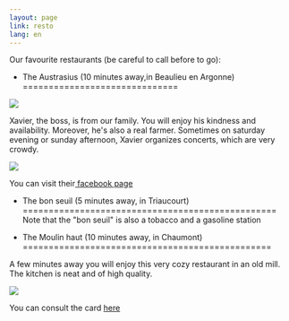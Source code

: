 ```yaml
---
layout: page
link: resto
lang: en
---
```



Our favourite restaurants (be careful to call before to go):




- The Austrasius (10 minutes away,in Beaulieu en Argonne)
==============================

![](/images/austrasius.jpg)


Xavier, the boss, is from our family. You will enjoy his kindness and availability. Moreover, he's also a real farmer. Sometimes on saturday evening or sunday afternoon, Xavier organizes concerts, which are very crowdy.

![](/images/austrasiusConcert.jpg)

You can visit their<a href="https://www.facebook.com/laustrasius" target="_blank"> facebook page</a>



- The bon seuil (5 minutes away, in Triaucourt)
=================================================
Note that the "bon seuil" is also a tobacco and a gasoline station

- The Moulin haut (10 minutes away, in Chaumont)
================================================

A few minutes away you will enjoy this very cozy restaurant in an old mill. The kitchen is neat and of high quality.

![](/images/moulinHautSalle.jpg)

You can consult the card <a href="http://moulinhaut.fr/cadrecarte.htm" target="_blank"> here</a>


